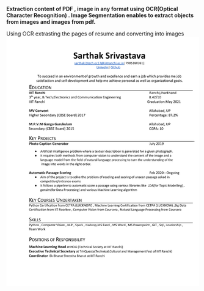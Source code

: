 **Extraction content of PDF , image in any format using OCR(Optical Character Recognition) .  Image Segmentation enables to extract objects from images and images from pdf.**


Using OCR extrasting the pages of resume and converting into images
![](IMAGES/page_1.jpg)
